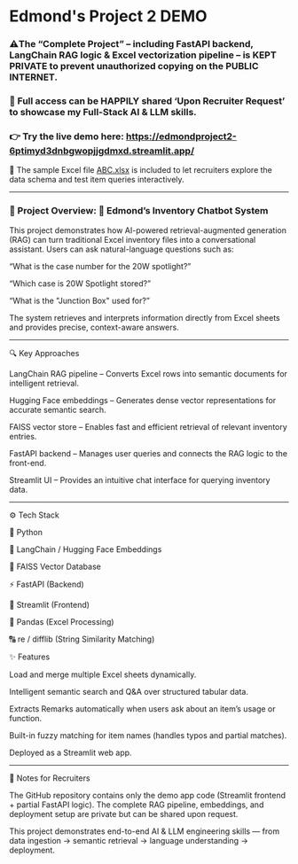 # Edmond's Project 2 DEMO 

### ⚠️The “Complete Project” – including FastAPI backend, LangChain RAG logic & Excel vectorization pipeline – is KEPT PRIVATE to prevent unauthorized copying on the PUBLIC INTERNET.

### 🤝 Full access can be HAPPILY shared ‘Upon Recruiter Request’ to showcase my Full-Stack AI & LLM skills.

### 👉 Try the live demo here: https://edmondproject2-6ptimyd3dnbgwopjjgdmxd.streamlit.app/

📄 The sample Excel file [ABC.xlsx](./ABC.xlsx) is included to let recruiters explore the data schema and test item queries interactively. 

---

### 📖 Project Overview: 💬 Edmond’s Inventory Chatbot System

This project demonstrates how AI-powered retrieval-augmented generation (RAG) can turn traditional Excel inventory files into a conversational assistant.
Users can ask natural-language questions such as:

“What is the case number for the 20W spotlight?”

“Which case is 20W Spotlight stored?”

“What is the "Junction Box" used for?”

The system retrieves and interprets information directly from Excel sheets and provides precise, context-aware answers.

---

🔍 Key Approaches

LangChain RAG pipeline – Converts Excel rows into semantic documents for intelligent retrieval.

Hugging Face embeddings – Generates dense vector representations for accurate semantic search.

FAISS vector store – Enables fast and efficient retrieval of relevant inventory entries.

FastAPI backend – Manages user queries and connects the RAG logic to the front-end.

Streamlit UI – Provides an intuitive chat interface for querying inventory data.

---

⚙️ Tech Stack

🐍 Python

🧠 LangChain / Hugging Face Embeddings

🧩 FAISS Vector Database

⚡ FastAPI (Backend)

💬 Streamlit (Frontend)

🧾 Pandas (Excel Processing)

🔠 re / difflib (String Similarity Matching)

✨ Features

Load and merge multiple Excel sheets dynamically.

Intelligent semantic search and Q&A over structured tabular data.

Extracts Remarks automatically when users ask about an item’s usage or function.

Built-in fuzzy matching for item names (handles typos and partial matches).

Deployed as a Streamlit web app.

---

📌 Notes for Recruiters

The GitHub repository contains only the demo app code (Streamlit frontend + partial FastAPI logic).
The complete RAG pipeline, embeddings, and deployment setup are private but can be shared upon request.

This project demonstrates end-to-end AI & LLM engineering skills — from data ingestion → semantic retrieval → language understanding → deployment.
